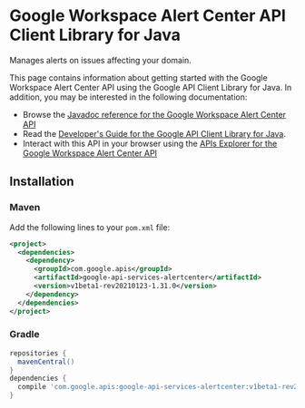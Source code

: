 # Google Workspace Alert Center API Client Library for Java

Manages alerts on issues affecting your domain.

This page contains information about getting started with the Google Workspace Alert Center API
using the Google API Client Library for Java. In addition, you may be interested
in the following documentation:

* Browse the [Javadoc reference for the Google Workspace Alert Center API][javadoc]
* Read the [Developer's Guide for the Google API Client Library for Java][google-api-client].
* Interact with this API in your browser using the [APIs Explorer for the Google Workspace Alert Center API][api-explorer]

## Installation

### Maven

Add the following lines to your `pom.xml` file:

```xml
<project>
  <dependencies>
    <dependency>
      <groupId>com.google.apis</groupId>
      <artifactId>google-api-services-alertcenter</artifactId>
      <version>v1beta1-rev20210123-1.31.0</version>
    </dependency>
  </dependencies>
</project>
```

### Gradle

```gradle
repositories {
  mavenCentral()
}
dependencies {
  compile 'com.google.apis:google-api-services-alertcenter:v1beta1-rev20210123-1.31.0'
}
```

[javadoc]: https://googleapis.dev/java/google-api-services-alertcenter/latest/index.html
[google-api-client]: https://github.com/googleapis/google-api-java-client/
[api-explorer]: https://developers.google.com/apis-explorer/#p/alertcenter/v1/
